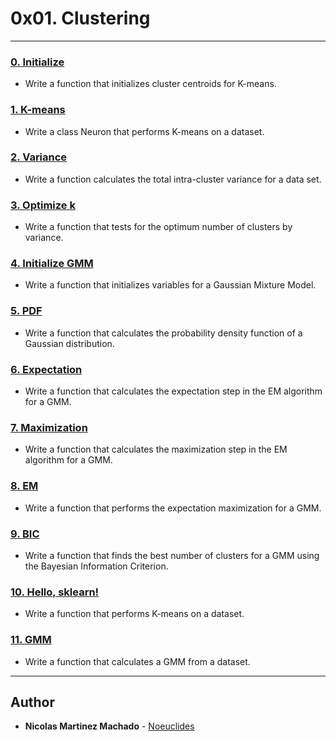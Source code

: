# 0x01. Clustering

---

### [0. Initialize](./0-initialize.py)
* Write a function that initializes cluster centroids for K-means.


### [1. K-means](./1-kmeans.py)
* Write a class Neuron that performs K-means on a dataset.


### [2. Variance](./2-variance.py)
* Write a function calculates the total intra-cluster variance for a data set.


### [3. Optimize k](./3-optimum.py)
* Write a function that tests for the optimum number of clusters by variance.


### [4. Initialize GMM](./4-initialize.py)
* Write a function that initializes variables for a Gaussian Mixture Model.


### [5. PDF](./5-pdf.py)
* Write a function that calculates the probability density function of a Gaussian distribution.


### [6. Expectation](./6-expectation.py)
* Write a function that calculates the expectation step in the EM algorithm for a GMM.


### [7. Maximization](./7-maximization.py)
* Write a function that calculates the maximization step in the EM algorithm for a GMM.


### [8. EM](./8-EM.py)
* Write a function that performs the expectation maximization for a GMM.


### [9. BIC](./8-BIC.py)
* Write a function that finds the best number of clusters for a GMM using the Bayesian Information Criterion.


### [10. Hello, sklearn!](./10-kmeans.py)
* Write a function that performs K-means on a dataset.


### [11. GMM](./11-gmm.py)
* Write a function that calculates a GMM from a dataset.


---

## Author
* **Nicolas Martinez Machado** - [Noeuclides](https://github.com/Noeuclides)